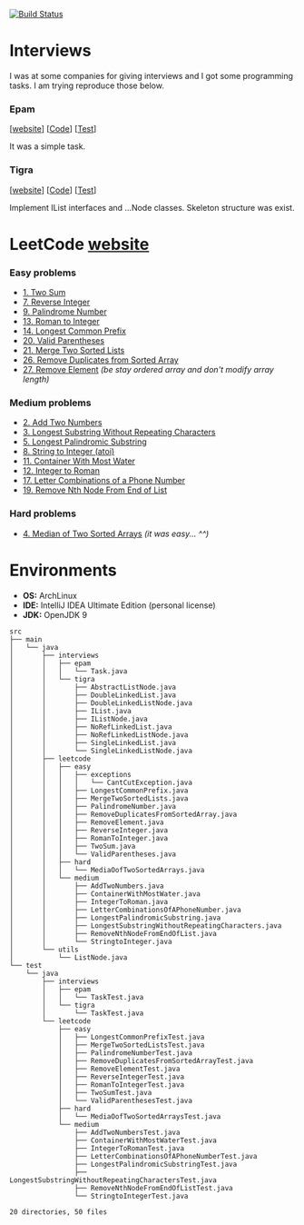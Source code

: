 [![Build Status](https://travis-ci.org/Numichi/CodeChallenge.svg?branch=master)](https://travis-ci.org/Numichi/CodeChallenge)

# Interviews
I was at some companies for giving interviews and I got some programming tasks. I am trying reproduce those below.

### Epam 
[[website](http://www.tigra.hu/en/)]
[[Code](https://github.com/Numichi/CodeChallenge/tree/master/src/main/java/interviews/epam)]
[[Test](https://github.com/Numichi/CodeChallenge/tree/master/src/test/java/interviews/epam)]

It was a simple task.

### Tigra 
[[website](http://www.tigra.hu/en/)]
[[Code](https://github.com/Numichi/CodeChallenge/tree/master/src/main/java/interviews/tigra)]
[[Test](https://github.com/Numichi/CodeChallenge/tree/master/src/test/java/interviews/tigra)]

Implement IList interfaces and ...Node classes.
Skeleton structure was exist.

# LeetCode [website](https://leetcode.com/problemset/all/)

### Easy problems
- [1. Two Sum](https://leetcode.com/problems/two-sum/description/)
- [7. Reverse Integer](https://leetcode.com/problems/reverse-integer/description/)
- [9. Palindrome Number](https://leetcode.com/problems/palindrome-number/description/)
- [13. Roman to Integer](https://leetcode.com/problems/roman-to-integer/description/)
- [14. Longest Common Prefix](https://leetcode.com/problems/longest-common-prefix/description/)
- [20. Valid Parentheses](https://leetcode.com/problems/valid-parentheses/description/)
- [21. Merge Two Sorted Lists](https://leetcode.com/problems/merge-two-sorted-lists/description/)
- [26. Remove Duplicates from Sorted Array](https://leetcode.com/problems/remove-duplicates-from-sorted-array/description/)
- [27. Remove Element](https://leetcode.com/problems/remove-element/description/) *(be stay ordered array and don't modify array length)*

### Medium problems
- [2. Add Two Numbers](https://leetcode.com/problems/add-two-numbers/description/)
- [3. Longest Substring Without Repeating Characters](https://leetcode.com/problems/longest-substring-without-repeating-characters/description/)
- [5. Longest Palindromic Substring](https://leetcode.com/problems/longest-palindromic-substring/description/)
- [8. String to Integer (atoi)](https://leetcode.com/problems/string-to-integer-atoi/description/)
- [11. Container With Most Water](https://leetcode.com/problems/container-with-most-water/description/)
- [12. Integer to Roman](https://leetcode.com/problems/integer-to-roman/description/)
- [17. Letter Combinations of a Phone Number](https://leetcode.com/problems/letter-combinations-of-a-phone-number/description/)
- [19. Remove Nth Node From End of List](https://leetcode.com/problems/remove-nth-node-from-end-of-list/description/)

### Hard problems
- [4. Median of Two Sorted Arrays](https://leetcode.com/problems/median-of-two-sorted-arrays/description/) *(it was easy... ^^)*

# Environments
- **OS:** ArchLinux
- **IDE:** IntelliJ IDEA Ultimate Edition (personal license)
- **JDK:** OpenJDK 9

```
src
├── main
│   └── java
│       ├── interviews
│       │   ├── epam
│       │   │   └── Task.java
│       │   └── tigra
│       │       ├── AbstractListNode.java
│       │       ├── DoubleLinkedList.java
│       │       ├── DoubleLinkedListNode.java
│       │       ├── IList.java
│       │       ├── IListNode.java
│       │       ├── NoRefLinkedList.java
│       │       ├── NoRefLinkedListNode.java
│       │       ├── SingleLinkedList.java
│       │       └── SingleLinkedListNode.java
│       ├── leetcode
│       │   ├── easy
│       │   │   ├── exceptions
│       │   │   │   └── CantCutException.java
│       │   │   ├── LongestCommonPrefix.java
│       │   │   ├── MergeTwoSortedLists.java
│       │   │   ├── PalindromeNumber.java
│       │   │   ├── RemoveDuplicatesFromSortedArray.java
│       │   │   ├── RemoveElement.java
│       │   │   ├── ReverseInteger.java
│       │   │   ├── RomanToInteger.java
│       │   │   ├── TwoSum.java
│       │   │   └── ValidParentheses.java
│       │   ├── hard
│       │   │   └── MediaOofTwoSortedArrays.java
│       │   └── medium
│       │       ├── AddTwoNumbers.java
│       │       ├── ContainerWithMostWater.java
│       │       ├── IntegerToRoman.java
│       │       ├── LetterCombinationsOfAPhoneNumber.java
│       │       ├── LongestPalindromicSubstring.java
│       │       ├── LongestSubstringWithoutRepeatingCharacters.java
│       │       ├── RemoveNthNodeFromEndOfList.java
│       │       └── StringtoInteger.java
│       └── utils
│           └── ListNode.java
└── test
    └── java
        ├── interviews
        │   ├── epam
        │   │   └── TaskTest.java
        │   └── tigra
        │       └── TaskTest.java
        └── leetcode
            ├── easy
            │   ├── LongestCommonPrefixTest.java
            │   ├── MergeTwoSortedListsTest.java
            │   ├── PalindromeNumberTest.java
            │   ├── RemoveDuplicatesFromSortedArrayTest.java
            │   ├── RemoveElementTest.java
            │   ├── ReverseIntegerTest.java
            │   ├── RomanToIntegerTest.java
            │   ├── TwoSumTest.java
            │   └── ValidParenthesesTest.java
            ├── hard
            │   └── MediaOofTwoSortedArraysTest.java
            └── medium
                ├── AddTwoNumbersTest.java
                ├── ContainerWithMostWaterTest.java
                ├── IntegerToRomanTest.java
                ├── LetterCombinationsOfAPhoneNumberTest.java
                ├── LongestPalindromicSubstringTest.java
                ├── LongestSubstringWithoutRepeatingCharactersTest.java
                ├── RemoveNthNodeFromEndOfListTest.java
                └── StringtoIntegerTest.java

20 directories, 50 files
```

